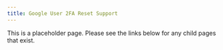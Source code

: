 ```yaml
---
title: Google User 2FA Reset Support
---
```


This is a placeholder page. Please see the links below for any child pages that exist.
